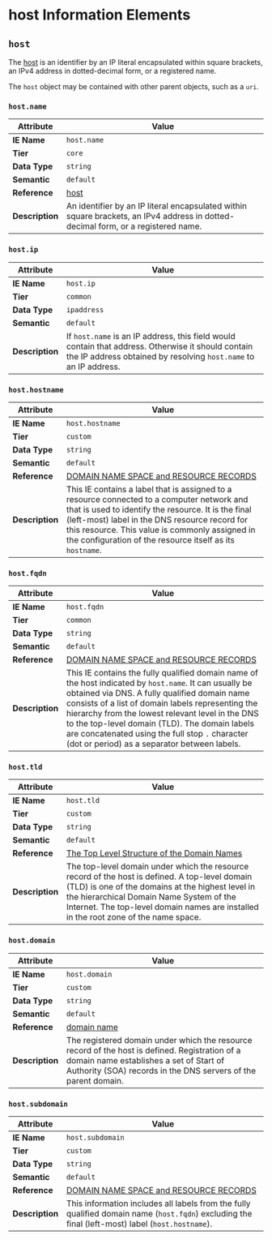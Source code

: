 # host Information Elements

## `host`

The [host](https://tools.ietf.org/html/rfc3986#section-3.2.2) is an identifier by an IP literal encapsulated within square brackets, an IPv4 address in dotted-decimal form, or a registered name.

The `host` object may be contained with other parent objects, such as a `uri`.

### `host.name`

Attribute | Value
--- | ---
**IE Name** | `host.name`
**Tier** | `core`
**Data Type** | `string`
**Semantic** | `default`
**Reference** | [host](https://tools.ietf.org/html/rfc3986#section-3.2.2)
**Description** | An identifier by an IP literal encapsulated within square brackets, an IPv4 address in dotted-decimal form, or a registered name.

### `host.ip`

Attribute | Value
--- | ---
**IE Name** | `host.ip`
**Tier** | `common`
**Data Type** | `ipaddress`
**Semantic** | `default`
**Description** | If `host.name` is an IP address, this field would contain that address. Otherwise it should contain the IP address obtained by resolving `host.name` to an IP address.

### `host.hostname`

Attribute | Value
--- | ---
**IE Name** | `host.hostname`
**Tier** | `custom`
**Data Type** | `string`
**Semantic** | `default`
**Reference** | [DOMAIN NAME SPACE and RESOURCE RECORDS](https://tools.ietf.org/html/rfc1034#section-3)
**Description** | This IE contains a label that is assigned to a resource connected to a computer network and that is used to identify the resource. It is the final (left-most) label in the DNS resource record for this resource. This value is commonly assigned in the configuration of the resource itself as its `hostname`.

### `host.fqdn`

Attribute | Value
--- | ---
**IE Name** | `host.fqdn`
**Tier** | `common`
**Data Type** | `string`
**Semantic** | `default`
**Reference** | [DOMAIN NAME SPACE and RESOURCE RECORDS](https://tools.ietf.org/html/rfc1034#section-3)
**Description** | This IE contains the fully qualified domain name of the host indicated by `host.name`. It can usually be obtained via DNS. A fully qualified domain name consists of a list of domain labels representing the hierarchy from the lowest relevant level in the DNS to the top-level domain (TLD). The domain labels are concatenated using the full stop `.` character (dot or period) as a separator between labels.

### `host.tld`

Attribute | Value
--- | ---
**IE Name** | `host.tld`
**Tier** | `custom`
**Data Type** | `string`
**Semantic** | `default`
**Reference** | [The Top Level Structure of the Domain Names](https://tools.ietf.org/html/rfc1591#section-2)
**Description** | The top-level domain under which the resource record of the host is defined. A top-level domain (TLD) is one of the domains at the highest level in the hierarchical Domain Name System of the Internet. The top-level domain names are installed in the root zone of the name space.

### `host.domain`

Attribute | Value
--- | ---
**IE Name** | `host.domain`
**Tier** | `custom`
**Data Type** | `string`
**Semantic** | `default`
**Reference** | [domain name](https://www.icann.org/icann-acronyms-and-terms/en/G0168)
**Description** | The registered domain under which the resource record of the host is defined. Registration of a domain name establishes a set of Start of Authority (SOA) records in the DNS servers of the parent domain.

### `host.subdomain`

Attribute | Value
--- | ---
**IE Name** | `host.subdomain`
**Tier** | `custom`
**Data Type** | `string`
**Semantic** | `default`
**Reference** | [DOMAIN NAME SPACE and RESOURCE RECORDS](https://tools.ietf.org/html/rfc1034#section-3)
**Description** | This information includes all labels from the fully qualified domain name (`host.fqdn`) excluding the final (left-most) label (`host.hostname`).
